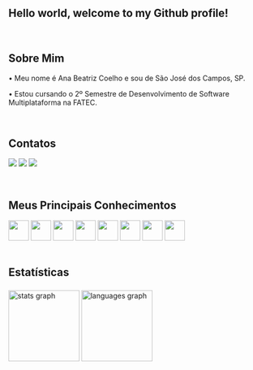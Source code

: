 <h2 align="left">Hello world, welcome to my Github profile!</h2>

<br>

## Sobre Mim

<p align="left">• Meu nome é Ana Beatriz Coelho e sou de São José dos Campos, SP.</p>
<p align="left">• Estou cursando o 2º Semestre de Desenvolvimento de Software Multiplataforma na FATEC.</p>

<br> 

## Contatos

 <a href= "https://www.linkedin.com/in/abeatrizcoelho/" target="_blank"><img src="https://img.shields.io/badge/-LinkedIn-%230077B5?style=for-the-badge&logo=linkedin&logoColor=white" target="_blank"></a> 
 <a href = "https://github.com/abeatrizdscoelho" target="_blank"><img src="https://img.shields.io/badge/github-%23121011.svg?style=for-the-badge&logo=github&logoColor=white" target="_blank"></a>
 <a href = "mailto:anabeatrizdscoelho@gmail.com"><img src="https://img.shields.io/badge/Gmail-D14836?style=for-the-badge&logo=gmail&logoColor=white" target="_blank"></a>

<br>

## Meus Principais Conhecimentos

<div align='left'>
  <img src="https://img.icons8.com/?size=100&id=20909&format=png&color=000000" width="40"/>
  <img src="https://img.icons8.com/?size=100&id=21278&format=png&color=000000" width="40"/>
  <img src="https://img.icons8.com/?size=100&id=108784&format=png&color=000000" width="40"/>
  <img src="https://img.icons8.com/?size=100&id=13441&format=png&color=000000" width="40"/>
  <img src="https://img.icons8.com/?size=100&id=20906&format=png&color=000000" width="40"/>
  <img src="https://img.icons8.com/?size=100&id=33039&format=png&color=000000" width="40"/>
  <img src="https://img.icons8.com/?size=100&id=22813&format=png&color=000000" width="40"/>
  <img src="https://img.icons8.com/?size=100&id=rgPSE6nAB766&format=png&color=000000" width="40"/>
</div>

<br>

## Estatísticas

###

<div align="left">
  <img src="https://github-readme-stats.vercel.app/api?username=abeatrizdscoelho&hide_title=false&hide_rank=false&show_icons=true&include_all_commits=true&count_private=true&disable_animations=false&theme=dracula&locale=en&hide_border=true" height="140" alt="stats graph"  />
  <img src="https://github-readme-stats.vercel.app/api/top-langs?username=abeatrizdscoelho&locale=en&hide_title=false&layout=compact&card_width=320&langs_count=5&theme=dracula&hide_border=true" height="140" alt="languages graph"  />
</div>

###


</div>

###
